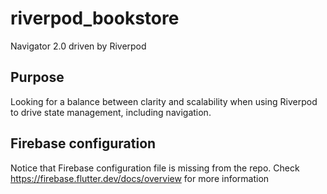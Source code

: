 # riverpod_bookstore

Navigator 2.0 driven by Riverpod

## Purpose

Looking for a balance between clarity and scalability when using Riverpod to drive state management, including navigation.

## Firebase configuration

Notice that Firebase configuration file is missing from the repo. Check https://firebase.flutter.dev/docs/overview for more information
